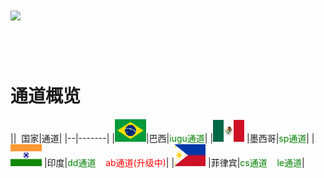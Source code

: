# <img src="assets/images/logo.png" height=20> 

<br><br>
# 通道概览

||&nbsp;&nbsp;国家|通道|
|--|-------|
|<img src="assets/images/巴西.png">|巴西|<label style="color:green">iugu通道</label>| 
|<img src="assets/images/墨西哥.png">&nbsp;|墨西哥|<label style="color:green">sp通道</label>|
|<img src="assets/images/印度.png">&nbsp;|印度|<label style="color:green">dd通道</label>&nbsp;&nbsp;&nbsp;&nbsp;<label style="color:red">ab通道(升级中)</label>|
|<img src="assets/images/菲律宾.png">&nbsp;|菲律宾|<label style="color:green">cs通道</label>&nbsp;&nbsp;&nbsp;&nbsp;<label style="color:green">le通道</label>|

